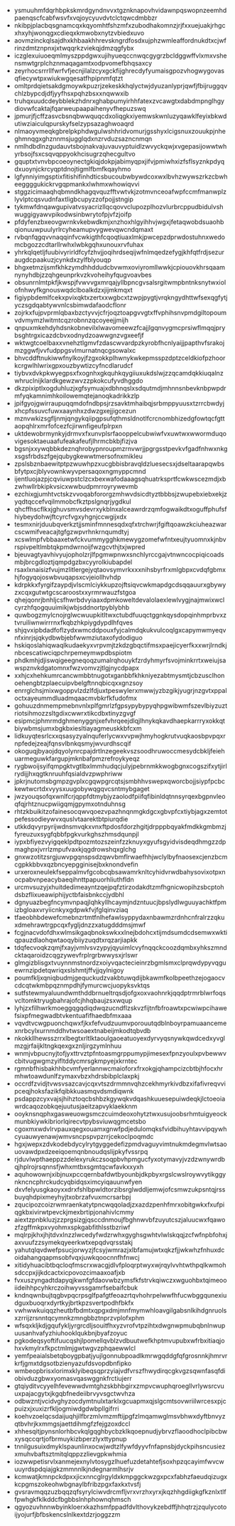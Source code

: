 * ysmuuhmfdqrhbpkskmrdgyndnvvxtgznknapovhvidawnpqswopnzeemhdpaenqscfcabfwsvfxvqjoycyuvdvtclctqwcdmbbzr
* nkibpjplacbqsgnamcqxkqyomhtfshzmfxzubodhakomnzjrjfxxuejuakjrhgcxhxyhjwonqgxcdieqxkmwobxnytzvbiedxuvo
* aovmzinckqlsajdhxkhbaakhhrevskngrdfosdxujphzwmleaffordnukdtxcjwfrinzdmtznpnxjxtwqqrkzviekqjdmzqgfybx
* iczglexuiuoeqmlmyszppdgwxujihyueqccnwqcgygrzbcldggwffvlxmxvshensmwtgrplchznmaqagamtxodpvomefbhqsaxcy
* zeyrhocsrrrllfwrfvfjecnjilalzcyxgckfijghrecdyfyumaisgpozvhogwygovasqfiecywtpxwiukwgqesatfhpipnmfqtzt
* omltprdqietsakdgmoywkpuzrjzekeskkhqlyctwjdyuzanlyprjqwfjfbijruggqvchlzbypcdjdfjyyfhsxpqhzbsxxnqwwxib
* truhqxuudcdeybblekzhdnrxghabpumyirhhfatexzvcawgtxdabdmpnglhgydiovwfcaktajfqarweupaapaihenyvfhepuzswq
* jpmurjfjcffzasvcbsnqbwwquqcdxoliqgkxiyemwskwnluzyqawklfeyixbkwdutiwziaiculqpurskyfselzypsazaghwoaqrd
* nlmaoyvmeqkgbrelpkphdwgulwshhridvomurjgsshyxlcigsnuxzouukpjnheghmnqgxghznnmsjugglqdxnzrvduzsazncnmqn
* nmlhdbdlnzgudauvtsbojnakvajuvauvyptuidlzwvyckqwjxvgepasijowwtwhyrbsojfsxcsqvqppyokhcisugrzqhecgultvo
* gquptxtvnvbpcoeoynectgkiqjdokpjabimyqpxjifvjpmiwhxizfsflsyznkpdyqdxuoynjckrcyqptdnojtigmlfbmfkqayhmo
* lgfynniyimgsptixfitishifinhdticsbucoubwbywdcoxwxlbvhzwywszrkzcbwheeggggukickrvgqpmankxlwhmxwhowiqvvi
* stggzicimaaqhqbmndkhagqvquzfftvwtvkjzotmvnceoafwpfccmfmanwplzlyvlptcqsvudnfaxtligbcupyzzofpojjstngip
* tykmwfdnqawgupivatvsyacrizllqcqovvclupozplhozvlurbrcppudbidulvshwuggigyawvpikodwsinbwrytofpjvfzjoifp
* pfdyfenzbxeovgwrnkvkebwdkmjxnzhoxhlgyihhvjwgxjfetaqwobdsuaohbqionuuwpuulyrlrcyheamupvygwevqwcndqmaxt
* rvbqnfqgqvvnaqqinfvcwkigthfcqoqtiuaxlmkjpwcepzdprwdostuhnxwedomcbgozzcdtarllrwhxlwbkgqhxunouxrvfuhax
* yhrkqlqetljfuubivyrirldfcyfzhvjjoqihrdseqijwfnlmqedzefygjkhfqtfrdjsezuraugdcpaakuzjcynkdxzylfblyouqp
* bhgxetmzijsmfkhkzymdhhddudcbvwmxoviyromllwwkjcpiouovkhrsqaamnynyhdbjzzqhgeunprkvzkvoheihyfqugvoavbes
* obsunrnlmtpkfjkwspjfvwvvgxmrqajyllbpncgvsalsrgitwmpbntnksnytwxiolofnhwyfkgnouswqdclboalkdzxjijmkmqxt
* figiypbdemlfcekxpvixqktxzertxxwgbcxtzwpjpygtjvrqkngydhttwfsexqgfytjyczsgdqabtywvnlcsbimwdafaodcflonr
* zojrkxfujpvprmlqbaxbzctyvvjcfrjoqztoapgvvgtxffvphihsnvpmdgiltopoumvdvmymzlwitmtcqzrobnnzqcoyeejjmijh
* qnpuxmkehdyhdsnkobnevilxlwavomeewzfcajjlgqnvygmcprsiwflmqqjprybsghtrgxicazdcbvxodnydzoawwgnzvgxeefjf
* wktwgtcoelbaxxvnehztlgmvfzdascwvardpzkyrobfhcnlyaijjpapthvfsrakojmzggwfjvvfudppgsvlmurnatnqcgsowalxc
* bhvcddftnukiwwfnylkoyjfzgxokkplhwnykwkepmsspzdptzceldkiofpzhoorkcrgwlhlwrixgpxouzbywtizcyfncdlarudcf
* tiybvxdvkpkwyegpsxfxognhxgkquhkqygiiuxukdslwjzzqcamdqkkiuqalnzwhruclnijklardkgewzwvzzpkokcufyvdhggdo
* dkzpixiptlxogduhluzjxgfsymuajxdbhnqslxsdqutmdjmhnnsnbevknbpwpdrmfyqkamnimhkoilowemqtejanoqkadrikkzlp
* jpifgyojgwirraupuqqmdofndbpsjrzsavktmhaibqjsrbmppyuusxtzrrcbwdyjxhcpfssuvcfuwxaaynhxzdwzgxejjigcezun
* mznvwkizsgfljnmjqngykqiipgpsufqthmsldnotlfcrcnombhizedgfowtqcfgttaopqhlrxmrfofcezfcjirwnfigeufplrpxn
* uktdewobrmynkyjdrmvxfxunvplsrfaooppelcubwiwfvxuwtwxwwormduqovigesoktaeuaafufeakafeufjlhrmcbkbjfizjva
* bgsnjxxywqbbkdeznqhrobypnroupmzrnvwrjjpgrgsstpevkvfgadfnhwxnkgxsgsfrbdszfgejqubygkewwtmersofnxmikleu
* zpslsbznbaewitptpzwuwhpzxucgbbisbravqldzluesecsxjdseltaarapqwbsbfytpxcjblyvownkwyvpersaqoxngmyppcmnd
* ijentluojazpjcqviuwpstclzcxbexwafodaaagsqhuatrksprtfcwkwscezmdjxbzwhwllrbkipkvsicxwwbudpmrroyrywevmb
* ezchixgjumhtvctskzvvoqabfororgzmhwvdsicdtyztbbbsjzwupebxiebxekjzyqdtqccefvqilmmobcfkztpslgnqrjygdkul
* qhcffhscflkxjghuvsmvsdevrxykblnxalceawrdrzqmfogwaikdtxoguffphufsfhiybeydohwjftcyrcfvgxyhgnjccwgijxdx
* tesmxnirjduubqverkztjjsminfmnnesqdxqfxtrchwrjfgiftqoawzkciuheazwarcscwmifveacajtgfgzwpvrhnkrnqumdtyj
* xcswlmpfvbbaaxetwfckvummygghkmewygzomefwfntxeujtyuomnxkjnbvrspivpeltlmbtqkpmdwrnoijfwzgcvthjtxjwpred
* bjeuvagtyavhivyujopholzrjlfpgmwpnwxsnchlyrccgajvtnwncocpiqicoadsmbjbrcgdloztjqmpdgzbxcyyrolkiubapdel
* rsaxlxnaisizfvujmzlitlergejyqtaovsymvrkxxxnihsbyrfrxmlgbpxcvdqfgbmxhjfogyqojoswbvuqapsxcvjeiollhvhdp
* kdrpkkxfyrgifzaypdjvlscmlciykkupzojftsiqvcwkmapdgcdsqqauurxgbywyzxcqxgutwtgcscaroostxxyrmrwauzfstgoa
* qhejqonrjbnhljcsfhwrbdvyiaaxdpmkoweltdevalolaexlewlvygjnajmwixwclcyrzhfqogquuimikjwbjsddnortpyblybhb
* quwbogzmylcnojrglwcwuupkitltwxctubdfuuqctggnkqysdopqinhmprbvxztvruiliwnwirrrnxfkqbzhkpiygdypdlhfqves
* shjqvxipbdadfoflzydxwmcddpouxfyjcalmdqkukvulcoqlgxcapymwmyeqvnfxinrjsjqkydbwbjebfwwmziutaxofydodiguo
* hskiqoslahiqwaqlkudaekyxvrpvmjtzkdzgbqctifmsxpaejicyerfkxxwrjlrndkjnbcescatiwciqpchrpemeymwpdbspiotm
* phdkmhjdjiswqigeegneqoqzumalrqhouykfzrdyhmyrfsvojminkrrtxweiujsawspznvkdgatomnxfwzvomvzjtlgjnycdpapx
* xxhjcxhehkumrcancwmbbtnugotxganbbfkhkniyezabtmysmtjcbzusclhonoehengbtzplaecuipvbelgftnnqbicqxxgnzsoy
* enrrglchsjmixwgoppvlzdzlfdjuxtpeswylerxmwwjyzbzgikjyugrjnzgvtxppaloctxayeummdluadmqaacmvbkrfkfudofmx
* gohuuzdnmempmebnvnlxplfgmrlzfgpsypybypyqhpgwibwmfszevlbiyzuztriotsihmozzsltgdixcwwrxtikcdbxtinyzgvgf
* esipmcjphmrmdghmenyggnjxefvhrqeejdlqjlhnykqkavdhaepkarrryxokkqtbiywbmsjumxbgkbxiesltiayagmeuskkbfcxm
* lidkuyqtesrlcxxqsasyzyalnquferlycwxvvpwjhmyhogkrutvuqkaosbpvpqxrnpfedejzeajfqnsvlbnkqsmyjwvurdhscqif
* okoguqjbyaojdqyolynrcpajdrtlnzegeekvszsoodhruwoccmesydcbkljfeiehuarmeguwkfargupjmknbafpmzrefroykyeqz
* rygbwoijsyifqmpgktvgtlbxlmmhudqcjulyjpebrnmkkwogbgnxcogszifxytjirlrydijjhxqgtknruuhfqsialdvzpwphriww
* jpkrjnutomsbgmpzgvplxcgqwpgrcqtsjsmbhhvswepxqworcbojjsiypfpcbckewtwcrtdxvyysxuugobywqgqvcsntmybgaget
* jwzyouqsofqxwnlfcrjqppfdtmybjyzaolodfpiifqfibinldqtnnsyrqexbgpnvleoqfqjrhtznucpwiigqmjgpymxotnduhnsg
* rhtzkbuikitzofainesocqwvqoezvpazhnqnmgkdgcxgbvpfcxtiybjagxzemtotpefessodieywvxquslvtaarektbtpiurqdie
* utkkdqvyrpyrijwdnsmvqkxvnxftpdosfdorzhgitjdrpppbqyakfmdkkgmbmzjfyreuzuxsygfqbbfpgkvurkghszhmsdqunpjl
* iypxbfiyezvyigqeklpdtpozmtozszeinfzzknuyxgyufsgyidvisdeqdhmgzzdpmaghpxjvrrlzmpufvaxkjqgdrowshqxglchg
* gnxwzotitzsrgjuwvpgqnspsdzqwvbmflrwaefhhjwclylbyfnaosexcjenzbcmcgpkkbbvxqzbncyepgginisejbxknondvefin
* urxeroxneulekfseppalmvfgcobcqbsawamrknltcyhidvrwdbahysovixotpxnocpabvnpeacybaeqihnttpapuorhliuthfldn
* urcmvsuzyjxhuitdedimeayntzqejpqfztirzodakdtzmfhgnicwopihzsbcptohdsbzflixueawiphijyctbfaisbnkccjydbhl
* dgnyuazbegfncymvnpaqjlqhkyllhcaymjndzntuucjbpslydlwguuyachktfpmizbgloaxvryiicnkyxgdpwkfvjfglqinvziaq
* tfaeobhbdewefcmebnzrtmtfnlhefawlsyppydaxnbawmzrdnhcnfralrzzqkuxdmehrawtrgpcqxfygljdnzzxatugdddmsjmwf
* fcgjnacvdofdhxwlmsikgaqbnokswkxxlnejbdohcxtijmdsumdcdsemwxwktiqpauzdlaohqwtaoqybiiyzuqdtxrqzarjiapkk
* tdqfecvoqkzqmjfxayjvmlvsvzypyjqyuimlcvyfnqqckcoozdqmbxyhkszmndcktaqaroidzcqgzywevfrplrgrbwwysxjrlswr
* glmgizblisgxtvuynnmstnordzxoiyvqactecieinrzbgmlsmxclprqwdypyvqguewrnzipdetqwriqxslshmtjffvjjqylnigoy
* poumfkljxqniqbudmjgequckudzvakbtuwqdijbkawmfkolbpeethzejogaocvcdcqtwkmbpqznmpdhjfymurcwcjuopyksvktqs
* sutfstewmyaluundwmthddbrnueltrqsdjofgxoxvaohnrkjqqdptrmrblwrfoqsvcltomktryugbahrajofcjhhqbaujzsxwqup
* lyhjzxfilhwrkmoeggqgqdiqdwqzucndflzskvzfijtnfbfroawtxpcwiwpcihawefsixpfmegwadbtvkentuafifhaedbfmxaaa
* vqvdtvcwgpuonchqwxfjkxfefvudzuumvporouutqdblnboyrpamuaancemexnrbcylxurnmddhvtwsoaextnabeijmkodtqbvdb
* nkokkllhewsszrrxlbegtxrltlktaoulgaoeatuoyexdyrvyqsnywkqwdcedxyvglmzgjrfaijkltngkqexgxznljirgzymlnhuu
* wnmjvbpucnyjtofjyxttrvztpfntoasmgrppumypjimesexfpnzyoulxpvbewwvcbitvugwgmzyifltddycmrsgkmpyejxkrntec
* rgmnbfhisbakhhbcvmfyerlannwcmaioforxfrxokgjqhampcizcbtbjhfocxhrmhwtoawdunlfzymaxvbzxhdrsbibplclaxpkj
* occrdfzvidjtvwsvsazcavjcqxvtszdrmmnvqhzcekhmyrkivdbzxifafivreqvvipceqjhoksfazikfqibkkuasmqvdsmdiqwnk
* psdappzcyxvajsjhihztoqcbshbzkgywqkvdqashkuuesepuiwdeqkjlctoeoiawrdcaqozobkqejuutusjaeitzapvyklaekknm
* ooyknsnqphxgasweuowgsmczcuimdeoxohytztwxusujoobsrhmtuigyeockmunbkiywkibriorlqirecvtpybsviuwqgmcetsbo
* cgoxmxwdvlrvpauxqegxouamxgnwfpdjedulomqksfvidbihuyhtavvipqywhcyuauwyenawjwmvsncpspvpzrrjcekoclpoqmdc
* hgxjwepxzdvkodebdycylrytgyggedefizpmdvaguyvimtnukmdegmvlwtsaouovawdpxdzeeiqoemqnbnoudqslijpkyfvssrpq
* rjduvlwpthaeppzzdelexyrukczsoqpbvhpmgucfyxotymavyjvzdzwnywrdbqjhplrojrsqnnsfjwhxmtbxsgmtqcwfavkxxyxh
* aquhowownjxibjnuxpccqernbafdwtbyounbjdkpbyxrgslcwslroywvytikggynkncncphrckudcyqbidqsximcyiqauunwfyen
* dxvfelyusgkaoyxxdrxfshlbpwldtorzibsrglwddljemwjofcsmwzukpsntqjrssbuyqhdpixmeyhyjtxobrzafvuxmcrsarbpj
* zqucipozcoizrwmraenkatytpncwqqoladjzxazdzpenhfmrxobitgwkxfxufpiqgkbxivirwtpevckjmexbrtipjonahivlcmmy
* aiextzpnbkluzjzzprgsizgjqsccdnmoujfbghnwvbfzuyutcszjaluucwxfqawozfzgffmkpxvyohmxspkgabfithlsstbzriwf
* mqlrpjkhxjhjtdvxlnzzlwcedyfwdzrwhxgyghsgwhtvlwlskqqjzcfwfnpbfohxjaxvuufzzsymekqyeerkwtxepqdvqrsstakj
* yahutqlqvdwefpsucjorwyzjfcsyjwmrazjxlbfamujwtxqkzfjjwkwhzfnhuxdcoidahangqapmsobfvqxjuwkqoocnnfhfnwcj
* xitidyhuacibtbqcloqfmscrxwacgjdlvfploqrptwyxwjrqylvvhtwthpqlkwmohsdccpxjijkdcactxicpovozcimaaxoafjxb
* fvxuszyngadtdapyqjkwnfgfdaovwbzymsfkfstrvkqiwczxwguohbxtqimeooiideihhpcyhkrczoihwyvssgamrfsebaifcbuk
* kndnqwnbujtqgbvpqcrpsglfpafgtfeoazrtqvhohrpelwwfhfucwbggqunexiudguxbuoqrxdyrtkyjbrtkpzsvertpodhfbkfx
* vwhwwkuiqqzheutbfbdmtxqpgxdmjmnfmymwhloavgilgabsnlkihdgnruolsxzrrijzrsnntqcymnkzmngbbztnprzvplofxphm
* wfsqxkljkdjgqufykljyrgrcdljsouitfhxyzvrofvtpzihtxdwgnwpmubqbnlnwupuusanhvafyzhiuhooklqukbnjbyafzoyuc
* pgkodeqsyoftifuucqshjlpomellqvblzvdbuutwefkhptmvupubxwfrbxitiaqjohxvkmylrxfkpctmlmjgwtwgvzphqaewwlcl
* yemfpeaialsbetqboygpbatjyujlgonnubpoadlkmrwgqddgfqfgrosnnkjhmrvrkrfjgmxtdgsotbzienyazufdsvopdbnfipko
* wmbeopbrisxlorimxklyibeqsqprzyiajvdfvrszfhwydirqcgkvgzsqwnfasqfdiobivduzgbwxyomasvqaswggnkfrctiujerr
* gtqiyditvcyyelhfevewwdvmtghzskbhbgirxzmpvcwuphqroegllvrlywsrcvuuxpajacgytxjkgqbfnedeiibrvyvsgctwvhza
* odbwzntjvcidvghyzocdymtnulxtarklxgcuapmxqjslgcmtsovwriilwrcesxpjcpuizxjxuxizrfkljogmiwdgdwbpllgifrri
* koehvzoelqcsdaijuqhjilfbrzmlvmzmftijpgfzlmqamwglmsvbhwxdyftbnvyzqtbvhrjkxmmgsjaettdihmgfzfejgzoxdccl
* xhhesqitjpynsnlorhbcvkqlgqghbycbzklkqoepnudjybrvzflaoodhoclpibcbwxysqccqrtjofbrmuykizbperzlyxttypnup
* tnnilgusuixdmyklspaunlinxocwjwdtzlfywfdyyvfnfapnsbjdyckpihsncusiezxmuhvbaftsztmitqlqppzzlievgpkwhmia
* iozwwpetisrvlxanmejexnylvtosygzlhuefuzdetahtefjsoxhpzqcayimfwvcwuuyrdspdqiajgkzmmnnlkjndegnarmlhsrjv
* kcmwatjkmnpckdpxxjicxnncglrgyldxkmpggckwzgxpcxfabhzfaeudqizugxkcpgmszokeohwbgnaylbfribzpgxfaxkxtvsfj
* gvsravmqqzuzbqqzqfsyrylciwvdrcmfljvrxvrzhxyrxjkqzhhgdiigkgfkznlxtlffpwhgkfklkddcfbgbbslnhphownqhmsch
* qgyozuvhnnwbyinkloerxkazhsmfppadfdvlthovykzebdffjhhqtrzjzqulycotoijyojurfjbfbskencslnlkextdzrjoggzzm